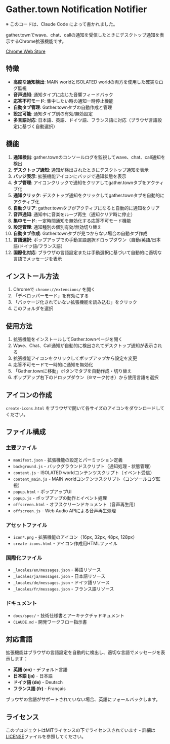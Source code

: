 # Gather.town Notification Notifier

※ このコードは、Claude Code によって書かれました。

gather.townでwave、chat、callの通知を受信したときにデスクトップ通知を表示するChrome拡張機能です。

[Chrome Web Store](https://chromewebstore.google.com/detail/gathertown-wavechat-notif/ipilclmmmipimknhiklcnpidkcdjooad?authuser=0)

## 特徴

- **高度な通知検出**: MAIN worldとISOLATED worldの両方を使用した確実なログ監視
- **音声通知**: 通知タイプに応じた音響フィードバック
- **応答不可モード**: 集中したい時の通知一時停止機能
- **自動タブ管理**: Gather.townタブの自動作成と管理
- **設定可能**: 通知タイプ別の有効/無効設定
- **多言語対応**: 日本語、英語、ドイツ語、フランス語に対応（ブラウザ言語設定に基づく自動選択）

## 機能

1. **通知検出**: gather.townのコンソールログを監視してwave、chat、call通知を検出
2. **デスクトップ通知**: 通知が検出されたときにデスクトップ通知を表示
3. **バッジ表示**: 拡張機能アイコンにバッジで通知状態を表示
4. **タブ管理**: アイコンクリックで通知をクリアしてgather.townタブをアクティブ化
5. **通知クリック**: デスクトップ通知をクリックしてgather.townタブを自動的にアクティブ化
6. **自動クリア**: gather.townタブがアクティブになると自動的に通知をクリア
7. **音声通知**: 通知中に音楽をループ再生（通知クリア時に停止）
8. **集中モード**: 一定時間通知を無効化する応答不可モード機能
9. **設定管理**: 通知種別の個別有効/無効切り替え
10. **自動タブ作成**: Gather.townタブが見つからない場合の自動タブ作成
11. **言語選択**: ポップアップでの手動言語選択ドロップダウン（自動/英語/日本語/ドイツ語/フランス語）
12. **国際化対応**: ブラウザの言語設定または手動選択に基づいて自動的に適切な言語でメッセージを表示

## インストール方法

1. Chromeで `chrome://extensions/` を開く
2. 「デベロッパーモード」を有効にする
3. 「パッケージ化されていない拡張機能を読み込む」をクリック
4. このフォルダを選択

## 使用方法

1. 拡張機能をインストールしてGather.townページを開く
2. Wave、Chat、Call通知が自動的に検出されてデスクトップ通知が表示される
3. 拡張機能アイコンをクリックしてポップアップから設定を変更
4. 応答不可モードで一時的に通知を無効化
5. 「Gather.townに移動」ボタンでタブを自動作成・切り替え
6. ポップアップ右下のドロップダウン（🌐マーク付き）から使用言語を選択

## アイコンの作成

`create-icons.html` をブラウザで開いて各サイズのアイコンをダウンロードしてください。

## ファイル構成

### 主要ファイル
- `manifest.json` - 拡張機能の設定とパーミッション定義
- `background.js` - バックグラウンドスクリプト（通知処理・状態管理）
- `content.js` - ISOLATED worldコンテンツスクリプト（イベント受信）
- `content_main.js` - MAIN worldコンテンツスクリプト（コンソールログ監視）
- `popup.html` - ポップアップUI
- `popup.js` - ポップアップの動作とイベント処理
- `offscreen.html` - オフスクリーンドキュメント（音声再生用）
- `offscreen.js` - Web Audio APIによる音声再生処理

### アセットファイル
- `icon*.png` - 拡張機能のアイコン（16px, 32px, 48px, 128px）
- `create-icons.html` - アイコン作成用HTMLファイル

### 国際化ファイル
- `_locales/en/messages.json` - 英語リソース
- `_locales/ja/messages.json` - 日本語リソース
- `_locales/de/messages.json` - ドイツ語リソース
- `_locales/fr/messages.json` - フランス語リソース

### ドキュメント
- `docs/spec/` - 技術仕様書とアーキテクチャドキュメント
- `CLAUDE.md` - 開発ワークフロー指示書

## 対応言語

拡張機能はブラウザの言語設定を自動的に検出し、適切な言語でメッセージを表示します：

- **英語 (en)** - デフォルト言語
- **日本語 (ja)** - 日本語
- **ドイツ語 (de)** - Deutsch
- **フランス語 (fr)** - Français

ブラウザの言語がサポートされていない場合、英語にフォールバックします。

## ライセンス

このプロジェクトはMITライセンスの下でライセンスされています - 詳細は[LICENSE](LICENSE)ファイルを参照してください。
